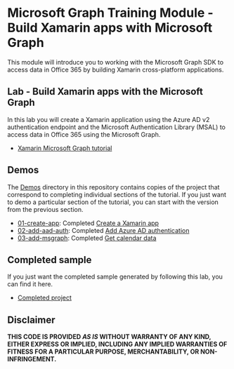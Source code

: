 # Microsoft Graph Training Module - Build Xamarin apps with Microsoft Graph

This module will introduce you to working with the Microsoft Graph SDK to access data in Office 365 by building Xamarin cross-platform applications.

## Lab - Build Xamarin apps with the Microsoft Graph

In this lab you will create a Xamarin application using the Azure AD v2 authentication endpoint and the Microsoft Authentication Library (MSAL) to access data in Office 365 using the Microsoft Graph.

- [Xamarin Microsoft Graph tutorial](https://docs.microsoft.com/graph/training/xamarin-tutorial)

## Demos

The [Demos](./demos) directory in this repository contains copies of the project that correspond to completing individual sections of the tutorial. If you just want to demo a particular section of the tutorial, you can start with the version from the previous section.

- [01-create-app](demos/01-create-app): Completed [Create a Xamarin app](https://docs.microsoft.com/graph/training/xamarin-tutorial?tutorial-step=1)
- [02-add-aad-auth](demos/02-add-aad-auth): Completed [Add Azure AD authentication](https://docs.microsoft.com/graph/training/xamarin-tutorial?tutorial-step=3)
- [03-add-msgraph](demos/03-add-msgraph): Completed [Get calendar data](https://docs.microsoft.com/graph/training/xamarin-tutorial?tutorial-step=4)

## Completed sample

If you just want the completed sample generated by following this lab, you can find it here.

- [Completed project](demos/03-add-msgraph)

## Disclaimer

**THIS CODE IS PROVIDED *AS IS* WITHOUT WARRANTY OF ANY KIND, EITHER EXPRESS OR IMPLIED, INCLUDING ANY IMPLIED WARRANTIES OF FITNESS FOR A PARTICULAR PURPOSE, MERCHANTABILITY, OR NON-INFRINGEMENT.**
